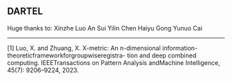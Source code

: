 ## DARTEL

Huge thanks to:
Xinzhe Luo 
An Sui 
Yilin Chen
Haiyu Gong
Yunuo Cai


---
[1] Luo, X. and Zhuang, X. X-metric: An n-dimensional information-theoreticframeworkforgroupwiseregistra- tion and deep combined computing. IEEETransactions on Pattern Analysis andMachine Intelligence, 45(7): 9206–9224, 2023.
